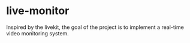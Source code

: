 # live-monitor

Inspired by the livekit, the goal of the project is to implement a real-time video monitoring system.
